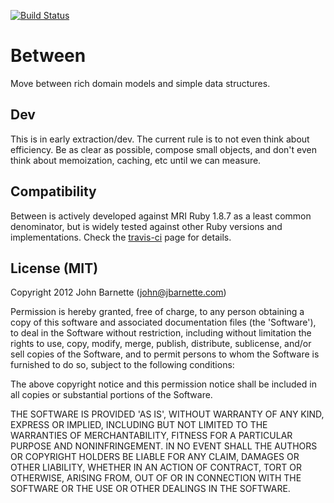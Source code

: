 [![Build Status](https://secure.travis-ci.org/jbarnette/between.png)](http://travis-ci.org/jbarnette/between)

# Between

Move between rich domain models and simple data structures.

## Dev

This is in early extraction/dev. The current rule is to not even think
about efficiency. Be as clear as possible, compose small objects, and
don't even think about memoization, caching, etc until we can measure.

## Compatibility

Between is actively developed against MRI Ruby 1.8.7 as a least common
denominator, but is widely tested against other Ruby versions and
implementations. Check the [travis-ci][] page for details.

[travis-ci]: http://travis-ci.org/jbarnette/between

## License (MIT)

Copyright 2012 John Barnette (john@jbarnette.com)

Permission is hereby granted, free of charge, to any person obtaining
a copy of this software and associated documentation files (the
'Software'), to deal in the Software without restriction, including
without limitation the rights to use, copy, modify, merge, publish,
distribute, sublicense, and/or sell copies of the Software, and to
permit persons to whom the Software is furnished to do so, subject to
the following conditions:

The above copyright notice and this permission notice shall be
included in all copies or substantial portions of the Software.

THE SOFTWARE IS PROVIDED 'AS IS', WITHOUT WARRANTY OF ANY KIND,
EXPRESS OR IMPLIED, INCLUDING BUT NOT LIMITED TO THE WARRANTIES OF
MERCHANTABILITY, FITNESS FOR A PARTICULAR PURPOSE AND NONINFRINGEMENT.
IN NO EVENT SHALL THE AUTHORS OR COPYRIGHT HOLDERS BE LIABLE FOR ANY
CLAIM, DAMAGES OR OTHER LIABILITY, WHETHER IN AN ACTION OF CONTRACT,
TORT OR OTHERWISE, ARISING FROM, OUT OF OR IN CONNECTION WITH THE
SOFTWARE OR THE USE OR OTHER DEALINGS IN THE SOFTWARE.
